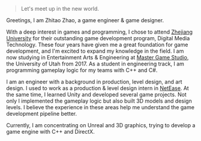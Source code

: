 

> Let's meet up in the new world.


Greetings,
I am Zhitao Zhao, a game engineer & game designer.
<!-- I previously worked as Web Front-End Engineer at [Alibaba Trip](https://www.alitrip.com/); Web Front-End Infrastructure Team Lead at [Wepiao.com](https://www.crunchbase.com/organization/wepiao#/entity); And [Invited Consultant on PWA]((https://medium.com/elemefe/upgrading-ele-me-to-progressive-web-app-2a446832e509)) at [Ele.me](https://github.com/elemefe/). -->

With a deep interest in games and programming, I chose to attend [Zhejiang University](https://en.wikipedia.org/wiki/Zhejiang_University) for their outstanding game development program, Digital Media Technology. These four years have given me a great foundation for game development, and I'm excited to expand my knowledge in the field. I am now studying in Entertainment Arts & Engineering at [Master Game Studio](https://eae.utah.edu/), the University of Utah from 2017. As a student in engineering track, I am programming gameplay logic for my teams with C++ and C#.

I am an engineer with a background in production, level design, and art design. I used to work as a production & level design intern in [NetEase](https://en.wikipedia.org/wiki/NetEase). At the same time, I learned Unity and developed several game projects. Not only I implemented the gameplay logic but also built 3D models and design levels. I believe the experience in these areas help me understand the game development pipeline better.

Currently, I am concentrating on Unreal and 3D graphics, trying to develop a game engine with C++ and DirectX.



<!-- ##### Talks

- [Upgrading to Progressive Web Apps][9] · [JSConf China Shanghai 2017](http://2017.jsconf.cn/)
- Building Progressive Web Apps · [CSDI Guangzhou 2017](http://www.csdisummit.com/)
- The State of Progressive Web App · GDG IO Redux Beijing 2017
- PWA Rehashing · Baidu HQ Beijing 2017
- [Service Worker 101][5] · GDG DevFest Beijing 2016
- [Progressive Web Apps][4] · QCon Shanghai 2016
- Progressive Web App in my POV · GDG IO Redux Beijing 2016
- [CSS Still Sucks 2015][2] · 2015
- [JavaScript Modularization Journey][1] · 2015 -->



<!-- [1]: //huangxuan.me/2015/07/09/js-module-7day/
[2]: //huangxuan.me/2015/12/28/css-sucks-2015/
[3]: //huangxuan.me/2016/06/05/pwa-in-my-pov/
[4]: //huangxuan.me/2016/10/20/pwa-qcon2016/
[5]: //huangxuan.me/2016/11/20/sw-101-gdgdf/
[6]: https://yanshuo.io/assets/player/?deck=58ac8598b123db0067292f92 "PWA Rehashing"
[7]: https://yanshuo.io/assets/player/?deck=593ad6fbfe88c2006a0a0d6d "The State of PWA"
[8]: https://yanshuo.io/assets/player/?deck=594d673d570c357d0698a950 "Building PWA"
[9]: //huangxuan.me/jsconfcn2017/ -->
